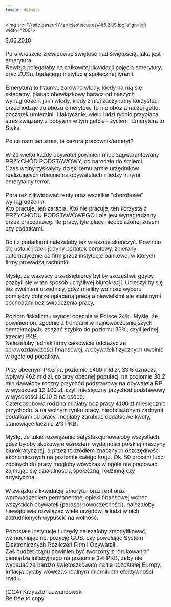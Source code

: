 ```yaml
---
layout: default
---
```

<img src="{{site.baseurl}}\articles\pictures\465.ZUS.jpg"align=left width="200"><!--37--><p style="margin: 0px 0px 18px; font-size: 18px; font-family: Helvetica;">
3.06.2010<br><br>Pora wreszcie zrewidować świętość nad świętością, jaką jest emerytura.<br>Rewizja polegałaby na całkowitej likwidacji pojęcia emerytury, oraz ZUSu, będącego instytucją społecznej tyranii.<br><br>Emerytura to trauma, zarówno wtedy, kiedy na nią się składamy, płacąc obowiązkowy haracz od naszych wynagrodzeń, jak i wtedy, kiedy z niej zaczynamy korzystać, przechodząc do obozu emerytów. To nie obóz a raczej getto, początek umieralni. I faktycznie, wielu ludzi rychło przypłaca stres związany z pobytem w tym getcie - życiem. Emerytura to Styks.<br><br>Po co nam ten stres, ta cezura pracownik/emeryt?<br><br>W 21 wieku każdy obywatel powinien mieć zagwarantowany PRZYCHÓD PODSTAWOWY, od narodzin do śmierci.<br>Czas wolny zyskałyby dzięki temu armie urzędników realizujących obecnie na obywatelach między innymi emerytalny terror.<br><br>Pora też zlikwidować renty oraz wszelkie "chorobowe" wynagrodzenia.<br>Kto pracuje, ten zarabia. Kto nie pracuje, ten korzysta z PRZYCHODU PODSTAWOWEGO i nie jest wynagradzany przez pracodawcę. Ile pracy, tyle płacy nieobciążonej zusem czy podatkami.<br><br>Bo i z podatkami należałoby też wreszcie skończyć. Powinno się ustalić jeden jedyny podatek obrotowy, zbierany automatycznie od firm przez instytucje bankowe, w których firmy prowadzą rachunki.<br><br>Myślę, że wszyscy przedsiębiorcy byliby szczęśliwi, gdyby pozbyli się w ten sposób uciążliwej biurokracji. Ucieszyliby się też zwolnieni urzędnicy, gdyż mieliby wolność wyboru pomiędzy dobrze opłacaną pracą a niewielkimi ale stabilnymi dochodami bez świadczenia pracy.<br><br>Poziom fiskalizmu wynosi obecnie w Polsce 24%. Myślę, że powinien on, zgodnie z trendami w najnowocześniejszych demokracjach, zdążać szybko do poziomu 33%, czyli jednej trzeciej PKB. <br>Należałoby jednak firmy całkowicie odciążyć ze sprawozdawczości finansowej, a obywateli fizycznych uwolnić w ogóle od podatków.<br><br>Przy obecnym PKB na poziomie 1400 mld zł, 33% oznacza wpływy 462 mld zł, co przy obecnej populacji na poziomie 38,2 mln dawałoby roczny przychód podstawowy na obywatela RP w wysokości 12 100 zł, czyli miesięczny przychód podstawowy w wysokości 1010 zł na osobę.<br>Czteroosobowa rodzina miałaby bez pracy 4100 zł miesięcznie przychodu, a na wolnym rynku pracy, nieobciążonym żadnymi podatkami od pracy, mogłaby zarabiać dodatkowe kwoty, stanowiące łacznie 2/3 PKB.<br><br>Myślę, że takie rozwiązanie satysfakcjonowałoby wszystkich, gdyż byłoby skokowym wzrostem wydajności polskiej maszyny biurokratycznej, a przez to źródłem znacznych oszczędności ekonomicznych na poziomie całego kraju. Ok. 50 procent ludzi zdolnych do pracy mogłoby wówczas w ogóle nie pracować, zajmując się działalnością społeczną, rodzinną czy artystyczną.<br><br>W związku z likwidacją emerytur oraz rent oraz wprowadzeniem permanentnej opieki finansowej wobec wszystkich obywateli (parasol nowoczesności), należałoby niewątpliwie rozwiązać wiele urzędów, a ludzi w nich zatrudnionych wypuścić na wolność.<br><br>Pozostałe instytucje i urzędy należałoby zmodyfikować, wzmacniając np. pozycję GUS, czy powołując System Elektronicznych Rozliczeń Firm i Obywateli.<br>Zaś budżet rządu powinien być tworzony z "drukowania" pieniądza inflacyjnego na poziomie 3% PKB, żeby nie wypadać za bardzo świętoszkowato na tle pozostałej Europy. Inflacja byłaby wówczas realnym miernikiem efektywności rządu.<br><br>(CCA) Krzysztof Lewandowski<br>Be free to copy<br></p>